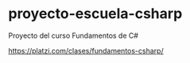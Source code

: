 # proyecto-escuela-csharp
Proyecto del curso Fundamentos de C#

https://platzi.com/clases/fundamentos-csharp/
